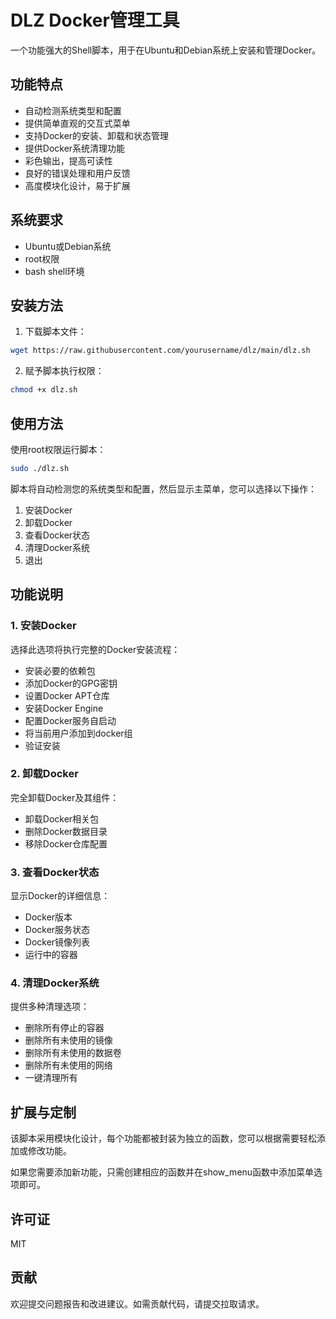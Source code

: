 # DLZ Docker管理工具

一个功能强大的Shell脚本，用于在Ubuntu和Debian系统上安装和管理Docker。

## 功能特点

- 自动检测系统类型和配置
- 提供简单直观的交互式菜单
- 支持Docker的安装、卸载和状态管理
- 提供Docker系统清理功能
- 彩色输出，提高可读性
- 良好的错误处理和用户反馈
- 高度模块化设计，易于扩展

## 系统要求

- Ubuntu或Debian系统
- root权限
- bash shell环境

## 安装方法

1. 下载脚本文件：

```bash
wget https://raw.githubusercontent.com/yourusername/dlz/main/dlz.sh
```

2. 赋予脚本执行权限：

```bash
chmod +x dlz.sh
```

## 使用方法

使用root权限运行脚本：

```bash
sudo ./dlz.sh
```

脚本将自动检测您的系统类型和配置，然后显示主菜单，您可以选择以下操作：

1. 安装Docker
2. 卸载Docker
3. 查看Docker状态
4. 清理Docker系统
0. 退出

## 功能说明

### 1. 安装Docker

选择此选项将执行完整的Docker安装流程：
- 安装必要的依赖包
- 添加Docker的GPG密钥
- 设置Docker APT仓库
- 安装Docker Engine
- 配置Docker服务自启动
- 将当前用户添加到docker组
- 验证安装

### 2. 卸载Docker

完全卸载Docker及其组件：
- 卸载Docker相关包
- 删除Docker数据目录
- 移除Docker仓库配置

### 3. 查看Docker状态

显示Docker的详细信息：
- Docker版本
- Docker服务状态
- Docker镜像列表
- 运行中的容器

### 4. 清理Docker系统

提供多种清理选项：
- 删除所有停止的容器
- 删除所有未使用的镜像
- 删除所有未使用的数据卷
- 删除所有未使用的网络
- 一键清理所有

## 扩展与定制

该脚本采用模块化设计，每个功能都被封装为独立的函数，您可以根据需要轻松添加或修改功能。

如果您需要添加新功能，只需创建相应的函数并在show_menu函数中添加菜单选项即可。

## 许可证

MIT

## 贡献

欢迎提交问题报告和改进建议。如需贡献代码，请提交拉取请求。 